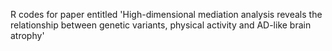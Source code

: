 R codes for paper entitled 'High-dimensional mediation analysis reveals the relationship between genetic variants, physical activity and AD-like brain atrophy' 
